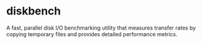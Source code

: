 # diskbench
A fast, parallel disk I/O benchmarking utility that measures transfer rates by copying temporary files and provides detailed performance metrics.
